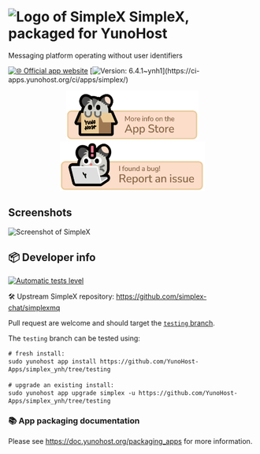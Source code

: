 <!--
N.B.: This README was automatically generated by <https://github.com/YunoHost/apps_tools/blob/main/readme_generator>
It shall NOT be edited by hand.
-->

<h1>
  <img src="https://raw.githubusercontent.com/YunoHost/apps/main/logos/simplex.png" width="32px" alt="Logo of SimpleX">
  SimpleX, packaged for YunoHost
</h1>

Messaging platform operating without user identifiers

[![🌐 Official app website](https://img.shields.io/badge/Official_app_website-darkgreen?style=for-the-badge)](https://simplex.chat/)
[![Version: 6.4.1~ynh1](https://img.shields.io/badge/Version-6.4.1~ynh1-rgba(0,150,0,1)?style=for-the-badge)](https://ci-apps.yunohost.org/ci/apps/simplex/)

<div align="center">
<a href="https://apps.yunohost.org/app/simplex"><img height="100px" src="https://github.com/YunoHost/yunohost-artwork/raw/refs/heads/main/badges/neopossum-badges/badge_more_info_on_the_appstore.svg"/></a>
<a href="https://github.com/YunoHost-Apps/simplex_ynh/issues"><img height="100px" src="https://github.com/YunoHost/yunohost-artwork/raw/refs/heads/main/badges/neopossum-badges/badge_report_an_issue.svg"/></a>
</div>


## Screenshots
![Screenshot of SimpleX](./doc/screenshots/conversation.png)

## 📦 Developer info

[![Automatic tests level](https://apps.yunohost.org/badge/cilevel/simplex)](https://ci-apps.yunohost.org/ci/apps/simplex/)

🛠️ Upstream SimpleX repository: <https://github.com/simplex-chat/simplexmq>

Pull request are welcome and should target the [`testing` branch](https://github.com/YunoHost-Apps/simplex_ynh/tree/testing).

The `testing` branch can be tested using:
```
# fresh install:
sudo yunohost app install https://github.com/YunoHost-Apps/simplex_ynh/tree/testing

# upgrade an existing install:
sudo yunohost app upgrade simplex -u https://github.com/YunoHost-Apps/simplex_ynh/tree/testing
```

### 📚 App packaging documentation

Please see <https://doc.yunohost.org/packaging_apps> for more information.